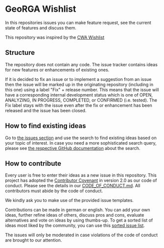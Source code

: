 # GeoRGA Wishlist

In this repositories issues you can make feature request, see the current state of features and discuss them.

This repository was inspired by the [CWA Wishlist](https://github.com/corona-warn-app/cwa-wishlist/)

## Structure
The repository does not contain any code. The issue tracker contains ideas for new features or enhancements of existing ones.

If it is decided to fix an issue or to implement a suggestion from an issue then the issue will be marked up in the originating repository (including in this one) using a label "Fix" + release number. This means that the issue will have a corresponding internal development status which is one of OPEN, ANALYZING, IN PROGRESS, COMPLETED, or CONFIRMED (i.e. tested). The Fix label stays with the issue even after the fix or enhancement has been released and the issue has been closed.

## How to find existing ideas

Go to [the issues section](https://github.com/georga-app/wishlist/issues) and use the search to find existing ideas based on your topic of interest. 
In case you need a more sophisticated search query, please see [the respective GitHub documentation](https://help.github.com/en/github/searching-for-information-on-github/searching-issues-and-pull-requests) about the search.

## How to contribute  

Every user is free to enter their ideas as a new issue in this repository. This project has adopted the [Contributor Covenant](https://www.contributor-covenant.org/) in version 2.0 as our code of conduct. 
Please see the details in our [CODE_OF_CONDUCT.md](CODE_OF_CONDUCT.md). All contributors must abide by the code of conduct.

We kindly ask you to make use of the provided issue templates. 

Contributions can be made in german or english. You can add your own ideas, further refine ideas of others, discuss pros and cons, evaluate alternatives and vote on ideas by using thumbs-up. To get a sorted list of ideas most liked by the community, you can use this [sorted issue list](https://github.com/corona-warn-app/cwa-wishlist/issues?q=is%3Aissue+is%3Aopen+sort%3Areactions-%2B1-desc).

The issues will only be moderated in case violations of the code of conduct are brought to our attention.
